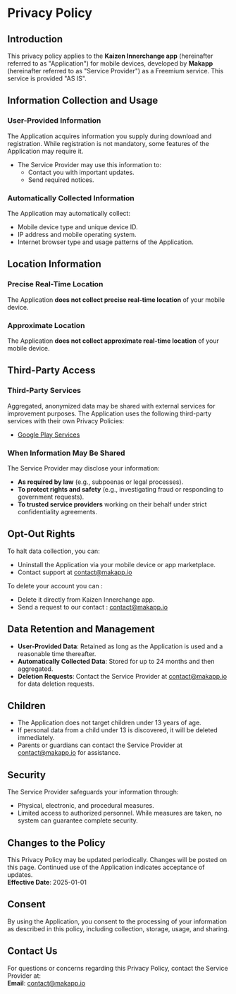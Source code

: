 # Privacy Policy

## Introduction

This privacy policy applies to the **Kaizen Innerchange app** (hereinafter referred to as "Application") for mobile devices, developed by **Makapp** (hereinafter referred to as "Service Provider") as a Freemium service. This service is provided "AS IS".

## Information Collection and Usage

### User-Provided Information

The Application acquires information you supply during download and registration. While registration is not mandatory, some features of the Application may require it.  

- The Service Provider may use this information to:
  - Contact you with important updates.
  - Send required notices.

### Automatically Collected Information

The Application may automatically collect:

- Mobile device type and unique device ID.
- IP address and mobile operating system.
- Internet browser type and usage patterns of the Application.

## Location Information

### Precise Real-Time Location

The Application **does not collect precise real-time location** of your mobile device.

### Approximate Location

The Application **does not collect approximate real-time location** of your mobile device.

## Third-Party Access

### Third-Party Services

Aggregated, anonymized data may be shared with external services for improvement purposes. The Application uses the following third-party services with their own Privacy Policies:

- [Google Play Services](https://www.google.com/policies/privacy/)

### When Information May Be Shared

The Service Provider may disclose your information:

- **As required by law** (e.g., subpoenas or legal processes).
- **To protect rights and safety** (e.g., investigating fraud or responding to government requests).
- **To trusted service providers** working on their behalf under strict confidentiality agreements.

## Opt-Out Rights

To halt data collection, you can:

- Uninstall the Application via your mobile device or app marketplace.
- Contact support at <contact@makapp.io>

To delete your account you can :

- Delete it directly from Kaizen Innerchange app.
- Send a request to our contact : <contact@makapp.io>

## Data Retention and Management

- **User-Provided Data**: Retained as long as the Application is used and a reasonable time thereafter.
- **Automatically Collected Data**: Stored for up to 24 months and then aggregated.
- **Deletion Requests**: Contact the Service Provider at <contact@makapp.io> for data deletion requests.

## Children

- The Application does not target children under 13 years of age.
- If personal data from a child under 13 is discovered, it will be deleted immediately.
- Parents or guardians can contact the Service Provider at <contact@makapp.io> for assistance.

## Security

The Service Provider safeguards your information through:

- Physical, electronic, and procedural measures.
- Limited access to authorized personnel.
While measures are taken, no system can guarantee complete security.

## Changes to the Policy

This Privacy Policy may be updated periodically. Changes will be posted on this page. Continued use of the Application indicates acceptance of updates.  
**Effective Date**: 2025-01-01

## Consent

By using the Application, you consent to the processing of your information as described in this policy, including collection, storage, usage, and sharing.

## Contact Us

For questions or concerns regarding this Privacy Policy, contact the Service Provider at:  
**Email**: <contact@makapp.io>
